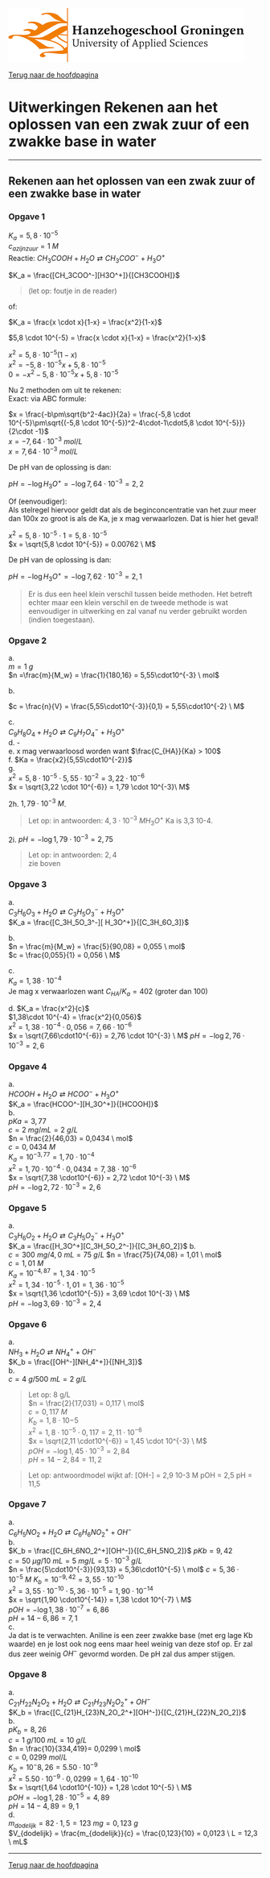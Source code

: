 ![Hanze](../hanze/hanze.png)

[Terug naar de hoofdpagina ](../index.md)

# Uitwerkingen Rekenen aan het oplossen van een zwak zuur of een zwakke base in water

---

## Rekenen aan het oplossen van een zwak zuur of een zwakke base in water

### Opgave 1

$K_a = 5,8 \cdot 10^{-5}$  
$c_{azijnzuur} = 1 \ M$  
Reactie:
$CH_3COOH + H_2O \rightleftarrows CH_3COO^- + H_3O^+$

$K_a = \frac{[CH_3COO^-][H3O^+]}{[CH3COOH]}$ 

>(let op: foutje in de reader)  

of:  

$K_a = \frac{x \cdot x}{1-x} = \frac{x^2}{1-x}$  

$5,8 \cdot 10^{-5} = \frac{x \cdot x}{1-x} = \frac{x^2}{1-x}$  

$x^2 = 5,8 \cdot 10^{-5}(1-x)$  
$x^2 = -5,8 \cdot 10^{-5}x + 5,8 \cdot 10^{-5}$  
$0 = -x^2 -5,8 \cdot 10^{-5}x + 5,8 \cdot 10^{-5}$

Nu 2 methoden om uit te rekenen:  
Exact: via ABC formule:  

$x = \frac{-b\pm\sqrt{b^2-4ac}}{2a} = \frac{-5,8 \cdot 10^{-5}\pm\sqrt{(-5,8 \cdot 10^{-5})^2-4\cdot-1\cdot5,8 \cdot 10^{-5}}}{2\cdot -1}$  
$x = -7,64\cdot10^{-3}\  mol/L$  
$x = 7,64\cdot10^{-3}\  mol/L$  

De pH van de oplossing is dan:  

$pH = -\log{H_3O^+} = -\log{7,64\cdot10^{-3}} = 2,2$

Of (eenvoudiger):  
Als stelregel hiervoor geldt dat als de beginconcentratie van het zuur meer dan 100x zo groot is als de Ka, je x mag verwaarlozen. Dat is hier het geval!  

$x^2 = 5,8 \cdot 10^{-5} \cdot 1 = 5,8 \cdot 10^{-5}$  
$x = \sqrt{5,8 \cdot 10^{-5}} = 0.00762 \ M$  


De pH van de oplossing is dan:  

$pH = -\log{H_3O^+} = -\log{7,62\cdot10^{-3}} = 2,1$  

>Er is dus een heel klein verschil tussen beide methoden. Het betreft echter maar een klein verschil en de tweede methode is wat eenvoudiger in uitwerking en zal vanaf nu verder gebruikt worden (indien toegestaan).

### Opgave 2

a.  
$m = 1 \ g$  
$n =\frac{m}{M_w} = \frac{1}{180,16} = 5,55\cdot10^{-3} \ mol$  

b.  

$c = \frac{n}{V} = \frac{5,55\cdot10^{-3}}{0,1} = 5,55\cdot10^{-2} \ M$  

c.  
$C_9H_8O_4 + H_2O \rightleftarrows C_9H_7O_4^- + H_3O^+$  
d. -  
e. x mag verwaarloosd worden want $\frac{C_{HA}}{Ka} > 100$  
f. $Ka = \frac{x2}{5,55\cdot10^{-2}}$  
g.  
$x^2 = 5,8\cdot10^{-5} \cdot 5,55\cdot10^{-2} = 3,22 \cdot 10^{-6}$  
$x = \sqrt{3,22 \cdot 10^{-6}} = 1,79 \cdot 10^{-3}\ M$


2h. $1,79 \cdot 10^{-3}\ M$.  
>Let op: in antwoorden: $4,3\cdot10^{-3} \ M H_3O^+$
>Ka is 3,3 10-4.

2i. $pH = -\log{1,79 \cdot 10^{-3}} = 2,75$  

>Let op: in antwoorden: $2,4$  
> zie boven

### Opgave 3

a.  
$C_3H_6O_3 + H_2O \rightleftarrows C_3H_5O_3^ - + H_3O^ +$  
$K_a = \frac{[C_3H_5O_3^-][ H_3O^+]}{[C_3H_6O_3]}$  

b.  
$n = \frac{m}{M_w} = \frac{5}{90,08} = 0,055 \ mol$  
$c = \frac{0,055}{1} = 0,056 \ M$  

c.  
$K_a = 1,38\cdot 10^{-4}$  
Je mag x verwaarlozen want $C_{HA}/K_a = 402$ (groter dan 100)  

d.
$K_a = \frac{x^2}{c}$  
$1,38\cdot 10^{-4} = \frac{x^2}{0,056}$  
$x^2 = 1,38\cdot 10^{-4} \cdot 0,056 = 7,66\cdot10^{-6}$  
$x = \sqrt{7,66\cdot10^{-6}} = 2,76 \cdot 10^{-3} \ M$
$pH = -\log{2,76 \cdot 10^{-3}} = 2,6$

### Opgave 4

a.  
$HCOOH + H_2O \rightleftarrows HCOO^- + H_3O^+$  
$K_a = \frac{HCOO^-][H_3O^+]}{[HCOOH]}$  
b.  
$pKa = 3,77$  
$c = 2 \ mg/mL = 2\ g/L$  
$n = \frac{2}{46,03} = 0,0434 \ mol$  
$c = 0,0434 \ M$  
$K_a = 10^{-3,77}= 1,70 \cdot10^{-4}$  
$x^2 = 1,70 \cdot10^{-4} \cdot 0,0434 = 7,38 \cdot10^{-6}$  
$x = \sqrt{7,38 \cdot10^{-6}} = 2,72 \cdot 10^{-3} \ M$  
$pH = -\log{2,72 \cdot 10^{-3}} = 2,6$  

### Opgave 5

a.  
$C_3H_6O_2 + H_2O \rightleftarrows C_3H_5O_2^- + H_3O^+$  
$K_a = \frac{[H_3O^+][C_3H_5O_2^-]}{[C_3H_6O_2]}$
b.  
$c = 300 \ mg/ 4,0 \ mL = 75\ g/L$
$n = \frac{75}{74,08} = 1,01 \ mol$  
$c = 1,01 \ M$  
$K_a = 10^{-4,87}= 1,34 \cdot10^{-5}$  
$x^2 = 1,34 \cdot10^{-5} \cdot 1,01 = 1,36 \cdot10^{-5}$  
$x = \sqrt{1,36 \cdot10^{-5}} = 3,69 \cdot 10^{-3} \ M$  
$pH = -\log{3,69 \cdot 10^{-3}} = 2,4$  

### Opgave 6

a.  
$NH_3 + H_2O \rightleftarrows NH_4^+ + OH^-$  
$K_b = \frac{[OH^-][NH_4^+]}{[NH_3]}$  
b.  
$c = 4 \ g/ 500 \ mL = 2\ g/L$  
>Let op: 8 g/L  
$n = \frac{2}{17,031} = 0,117 \ mol$  
$c = 0,117 \ M$  
$K_b = 1,8\cdot10{-5}$  
$x^2 = 1,8 \cdot10^{-5} \cdot 0,117 = 2,11 \cdot10^{-6}$  
$x = \sqrt{2,11 \cdot10^{-6}} = 1,45 \cdot 10^{-3} \ M$  
$pOH = -\log{1,45 \cdot 10^{-3}} = 2,84$  
$pH = 14-2,84 = 11,2$  

>Let op: antwoordmodel wijkt af:
[OH-] = 2,9 10-3 M
pOH = 2,5
pH = 11,5


### Opgave 7

a.  
$C_6H_5NO_2 + H_2O \rightleftarrows C_6H_6NO_2^+ + OH^-$  
b.  
$K_b = \frac{[C_6H_6NO_2^+][OH^-]}{[C_6H_5NO_2]}$
$pKb = 9,42$  
$c = 50 \ \mu g/10\ mL = 5\ mg/L = 5\cdot10^{-3} \ g/L$  
$n = \frac{5\cdot10^{-3}}{93,13} = 5,36\cdot10^{-5} \ mol$
$c = 5,36\cdot10^{-5}\ M$ 
$K_b = 10^{-9,42} = 3,55\cdot10^{-10}$  
$x^2 = 3,55\cdot10^{-10} \cdot 5,36\cdot10^{-5} = 1,90 \cdot10^{-14}$  
$x = \sqrt{1,90 \cdot10^{-14}} = 1,38 \cdot 10^{-7} \ M$  
$pOH = -\log{1,38 \cdot 10^{-7}} = 6,86$  
$pH = 14-6,86 = 7,1$  
c.  
Ja dat is te verwachten. Aniline is een zeer zwakke base (met erg lage Kb waarde) en je lost ook nog eens maar heel weinig van deze stof op. Er zal dus zeer weinig $OH^-$ gevormd worden. De pH zal dus amper stijgen.   

### Opgave 8

a.  
$C_{21}H_{22}N_2O_2 + H_2O \rightleftarrows C_{21}H_{23}N_2O_2^+ + OH^-$  
$K_b = \frac{[C_{21}H_{23}N_2O_2^+][OH^-]}{[C_{21}H_{22}N_2O_2]}$  
b.  
$pK_b = 8,26$  
$c = 1\ g/100\ mL = 10\ g/L$  
$n = \frac{10}{334,419}= 0,0299 \ mol$  
$c = 0,0299 \ mol/L$  
$K_b = 10^-{8,26} = 5.50 \cdot 10^{-9}$  
$x^2 = 5.50 \cdot10^{-9} \cdot 0,0299 = 1,64 \cdot10^{-10}$  
$x = \sqrt{1,64 \cdot10^{-10}} = 1,28 \cdot 10^{-5} \ M$  
$pOH = -\log{1,28 \cdot 10^{-5}} = 4,89$  
$pH = 14-4,89 = 9,1$  
d.  
$m_{dodelijk} = 82 \cdot 1,5 = 123 \ mg = 0,123 \ g$  
$V_{dodelijk} = \frac{m_{dodelijk}}{c} = \frac{0,123}{10} = 0,0123 \ L = 12,3 \ mL$

---

[Terug naar de hoofdpagina ](../index.md)

<script type="text/x-mathjax-config">
  MathJax.Hub.Config({
    tex2jax: {
      inlineMath: [ ['$','$'], ["\\(","\\)"] ],
      processEscapes: true
    }
  });
</script>
    
<script type="text/javascript"
        src="https://cdn.mathjax.org/mathjax/latest/MathJax.js?config=TeX-AMS-MML_HTMLorMML">
</script>